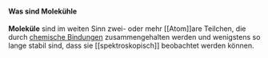 #### Was sind Molekühle
**Moleküle** sind im weiten Sinn zwei- oder mehr [[Atom]]are Teilchen, die durch [chemische Bindungen](https://de.wikipedia.org/wiki/Chemische_Bindung "Chemische Bindung") zusammengehalten werden und wenigstens so lange stabil sind, dass sie [[spektroskopisch]] beobachtet werden können.